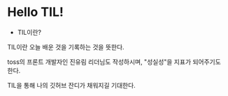 # Hello TIL!

- TIL이란?

TIL이란 오늘 배운 것을 기록하는 것을 뜻한다.

toss의 프론트 개발자인 진유림 리더님도 작성하시며,
"성실성"을 지표가 되어주기도 한다.

TIL을 통해 나의 깃허브 잔디가 채워지길 기대한다.
